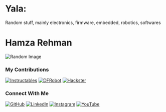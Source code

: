 # Yala:
Random stuff, mainly electronics, firmware, embedded, robotics, softwares<br>

# Hamza Rehman
![Random Image](https://lottie.host/embed/c4ce88e1-b641-435b-90ba-fe7c33272454/H6hrrHuoNj.lottie)

### My Contributions  
[![Instructables](https://img.shields.io/badge/Instructables-333?style=flat-square&logo=instructables&logoColor=yellow)](https://www.instructables.com/member/your-profile/)
[![DFRobot](https://img.shields.io/badge/DFRobot-FF6600?style=flat-square&logo=dfrobot&logoColor=white)](https://www.dfrobot.com/your-profile)
[![Hackster](https://img.shields.io/badge/Hackster.io-004A7F?style=flat-square&logo=hackster&logoColor=white)](https://www.hackster.io/your-profile)

### Connect With Me  
[![GitHub](https://img.shields.io/badge/GitHub-333?style=flat-square&logo=github&logoColor=white)](https://github.com/your-username)
[![LinkedIn](https://img.shields.io/badge/LinkedIn-0077B5?style=flat-square&logo=linkedin&logoColor=white)](https://www.linkedin.com/in/your-profile)
[![Instagram](https://img.shields.io/badge/Instagram-E4405F?style=flat-square&logo=instagram&logoColor=white)](https://www.instagram.com/your-handle)
[![YouTube](https://img.shields.io/badge/YouTube-FF0000?style=flat-square&logo=youtube&logoColor=white)](https://www.youtube.com/c/your-channel)






